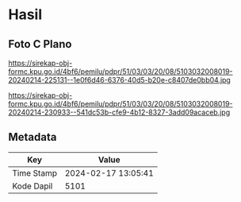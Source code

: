 # Hasil

## Foto C Plano

https://sirekap-obj-formc.kpu.go.id/4bf6/pemilu/pdpr/51/03/03/20/08/5103032008019-20240214-225131--1e0f6d46-6376-40d5-b20e-c8407de0bb04.jpg

https://sirekap-obj-formc.kpu.go.id/4bf6/pemilu/pdpr/51/03/03/20/08/5103032008019-20240214-230933--541dc53b-cfe9-4b12-8327-3add09acaceb.jpg


## Metadata

| Key        | Value               |
| ---------- | ------------------- |
| Time Stamp | 2024-02-17 13:05:41 |
| Kode Dapil | 5101                |



